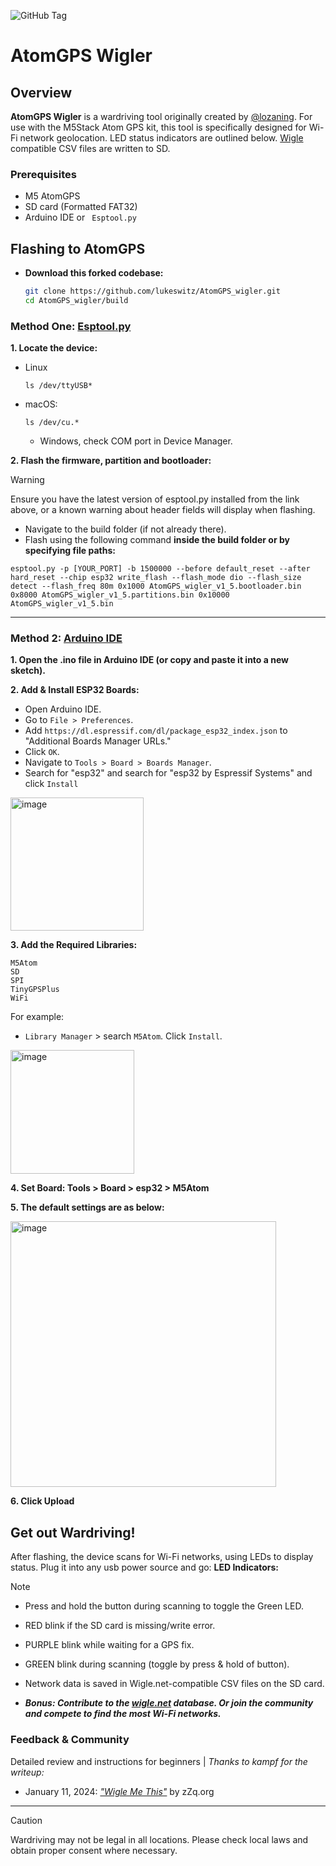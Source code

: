 ![GitHub Tag](https://img.shields.io/github/v/tag/lukeswitz/AtomGPS_wigler?label=release&link=https%3A%2F%2Fgithub.com%2Flukeswitz%2FAtomGPS_wigler)

# AtomGPS Wigler

## Overview
**AtomGPS Wigler** is a wardriving tool originally created by [@lozaning](https://github.com/lozaning). For use with the M5Stack Atom GPS kit, this tool is specifically designed for Wi-Fi network geolocation. LED status indicators are outlined below. [Wigle](wigle.net) compatible CSV files are written to SD.

### Prerequisites

- M5 AtomGPS
- SD card (Formatted FAT32)
- Arduino IDE or ` Esptool.py`


## Flashing to AtomGPS
- **Download this forked codebase:**
    ```bash
    git clone https://github.com/lukeswitz/AtomGPS_wigler.git
    cd AtomGPS_wigler/build
    ```

### Method One: [Esptool.py](https://docs.espressif.com/projects/esptool/en/latest/esp32/)

**1. Locate the device:**
-  Linux
     ```
     ls /dev/ttyUSB*
     ```
 - macOS:

   ```
   ls /dev/cu.*
    ```
   
   - Windows, check COM port in Device Manager.

**2. Flash the firmware, partition and bootloader:**

> [!WARNING]
> Ensure you have the latest version of esptool.py installed from the link above, or a known warning about header fields will display when flashing.

  - Navigate to the build folder (if not already there).   
  - Flash using the following command **inside the build folder or by specifying file paths:**

`esptool.py -p [YOUR_PORT] -b 1500000 --before default_reset --after hard_reset --chip esp32 write_flash --flash_mode dio --flash_size detect --flash_freq 80m 0x1000 AtomGPS_wigler_v1_5.bootloader.bin 0x8000 AtomGPS_wigler_v1_5.partitions.bin 0x10000 AtomGPS_wigler_v1_5.bin`

---

### Method 2: [Arduino IDE](https://www.arduino.cc/en/software)

**1. Open **the .ino file** in Arduino IDE (or copy and paste it into a new sketch).**

**2. Add & Install ESP32 Boards:**
   
   -  Open Arduino IDE.
   -  Go to `File > Preferences`.
   -  Add `https://dl.espressif.com/dl/package_esp32_index.json` to "Additional Boards Manager URLs."
   -  Click `OK`.
   -  Navigate to `Tools > Board > Boards Manager`.
   -  Search for "esp32" and search for "esp32 by Espressif Systems" and  click `Install`
 
   <img width="213" alt="image" src="https://github.com/lukeswitz/AtomGPS_wigler/assets/10099969/8b1c22f6-5721-4fad-b9e6-9464a8fe70e2">


**3. Add the Required Libraries:**
```
M5Atom
SD
SPI
TinyGPSPlus
WiFi
```
For example:
   - `Library Manager` > search `M5Atom`. Click `Install`. 

   <img width="198" alt="image" src="https://github.com/lukeswitz/AtomGPS_wigler/assets/10099969/949ed242-9b43-44ed-a2fe-160cadb20d3d">
    

**4. Set Board: Tools > Board > esp32 > M5Atom**

**5. The default settings are as below:**

<img width="425" alt="image" src="https://github.com/lukeswitz/AtomGPS_wigler/assets/10099969/c9a7ffc9-69f1-44ad-92a2-acf64e64c0bf">

**6. Click Upload**

## Get out Wardriving!

After flashing, the device scans for Wi-Fi networks, using LEDs to display status. Plug it into any usb power source and go:
**LED Indicators:**
> [!NOTE]  
>- Press and hold the button during scanning to toggle the Green LED.
- RED blink if the SD card is missing/write error.
- PURPLE blink while waiting for a GPS fix.
- GREEN blink during scanning (toggle by press & hold of button).
    
- Network data is saved in Wigle.net-compatible CSV files on the SD card. 
- ***Bonus: Contribute to the [wigle.net](https://wigle.net) database. Or join the community and compete to find the most Wi-Fi networks.***

### Feedback & Community

Detailed review and instructions for beginners | *Thanks to kampf for the writeup:*
- January 11, 2024: *["Wigle Me This"](https://zzq.org/?p=221)* by zZq.org

---
> [!CAUTION]
> Wardriving may not be legal in all locations. Please check local laws and obtain proper consent where necessary.
